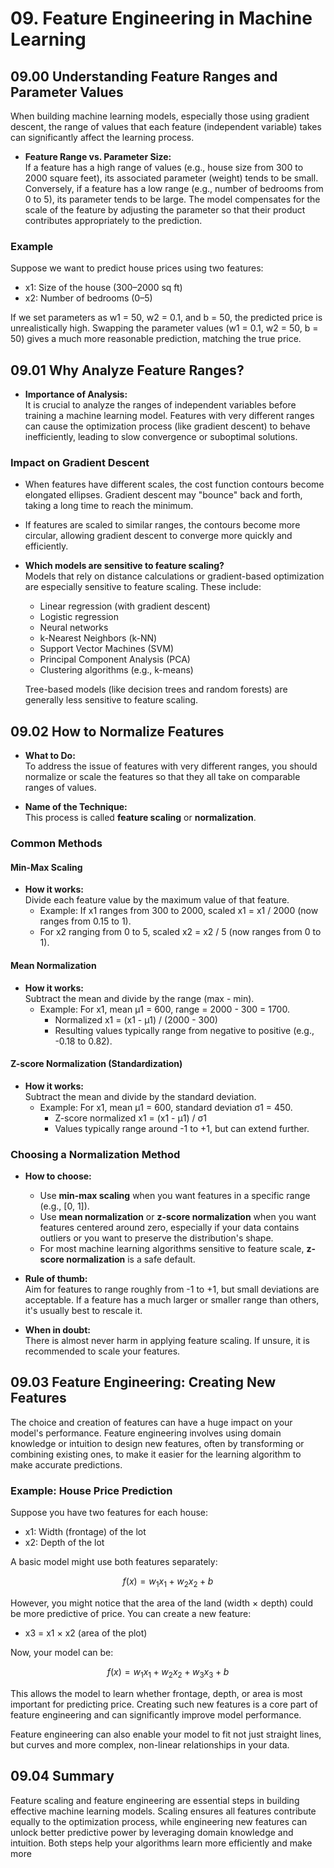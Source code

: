 # 09. Feature Engineering in Machine Learning

## 09.00 Understanding Feature Ranges and Parameter Values

When building machine learning models, especially those using gradient descent, the range of values that each feature (independent variable) takes can significantly affect the learning process.

- **Feature Range vs. Parameter Size:**  
  If a feature has a high range of values (e.g., house size from 300 to 2000 square feet), its associated parameter (weight) tends to be small. Conversely, if a feature has a low range (e.g., number of bedrooms from 0 to 5), its parameter tends to be large. The model compensates for the scale of the feature by adjusting the parameter so that their product contributes appropriately to the prediction.

### Example

Suppose we want to predict house prices using two features:

- x1: Size of the house (300–2000 sq ft)
- x2: Number of bedrooms (0–5)

If we set parameters as w1 = 50, w2 = 0.1, and b = 50, the predicted price is unrealistically high. Swapping the parameter values (w1 = 0.1, w2 = 50, b = 50) gives a much more reasonable prediction, matching the true price.

## 09.01 Why Analyze Feature Ranges?

- **Importance of Analysis:**  
  It is crucial to analyze the ranges of independent variables before training a machine learning model. Features with very different ranges can cause the optimization process (like gradient descent) to behave inefficiently, leading to slow convergence or suboptimal solutions.

### Impact on Gradient Descent

- When features have different scales, the cost function contours become elongated ellipses. Gradient descent may "bounce" back and forth, taking a long time to reach the minimum.
- If features are scaled to similar ranges, the contours become more circular, allowing gradient descent to converge more quickly and efficiently.

- **Which models are sensitive to feature scaling?**  
  Models that rely on distance calculations or gradient-based optimization are especially sensitive to feature scaling. These include:

  - Linear regression (with gradient descent)
  - Logistic regression
  - Neural networks
  - k-Nearest Neighbors (k-NN)
  - Support Vector Machines (SVM)
  - Principal Component Analysis (PCA)
  - Clustering algorithms (e.g., k-means)

  Tree-based models (like decision trees and random forests) are generally less sensitive to feature scaling.

## 09.02 How to Normalize Features

- **What to Do:**  
  To address the issue of features with very different ranges, you should normalize or scale the features so that they all take on comparable ranges of values.

- **Name of the Technique:**  
  This process is called **feature scaling** or **normalization**.

### Common Methods

#### Min-Max Scaling

- **How it works:**  
  Divide each feature value by the maximum value of that feature.
  - Example: If x1 ranges from 300 to 2000, scaled x1 = x1 / 2000 (now ranges from 0.15 to 1).
  - For x2 ranging from 0 to 5, scaled x2 = x2 / 5 (now ranges from 0 to 1).

#### Mean Normalization

- **How it works:**  
  Subtract the mean and divide by the range (max - min).
  - Example: For x1, mean μ1 = 600, range = 2000 - 300 = 1700.
    - Normalized x1 = (x1 - μ1) / (2000 - 300)
    - Resulting values typically range from negative to positive (e.g., -0.18 to 0.82).

#### Z-score Normalization (Standardization)

- **How it works:**  
  Subtract the mean and divide by the standard deviation.
  - Example: For x1, mean μ1 = 600, standard deviation σ1 = 450.
    - Z-score normalized x1 = (x1 - μ1) / σ1
    - Values typically range around -1 to +1, but can extend further.

### Choosing a Normalization Method

- **How to choose:**

  - Use **min-max scaling** when you want features in a specific range (e.g., [0, 1]).
  - Use **mean normalization** or **z-score normalization** when you want features centered around zero, especially if your data contains outliers or you want to preserve the distribution's shape.
  - For most machine learning algorithms sensitive to feature scale, **z-score normalization** is a safe default.

- **Rule of thumb:**  
  Aim for features to range roughly from -1 to +1, but small deviations are acceptable. If a feature has a much larger or smaller range than others, it's usually best to rescale it.

- **When in doubt:**  
  There is almost never harm in applying feature scaling. If unsure, it is recommended to scale your features.

## 09.03 Feature Engineering: Creating New Features

The choice and creation of features can have a huge impact on your model's performance. Feature engineering involves using domain knowledge or intuition to design new features, often by transforming or combining existing ones, to make it easier for the learning algorithm to make accurate predictions.

### Example: House Price Prediction

Suppose you have two features for each house:

- x1: Width (frontage) of the lot
- x2: Depth of the lot

A basic model might use both features separately:

$$
f(x) = w_1 x_1 + w_2 x_2 + b
$$

However, you might notice that the area of the land (width × depth) could be more predictive of price. You can create a new feature:

- x3 = x1 × x2 (area of the plot)

Now, your model can be:

$$
f(x) = w_1 x_1 + w_2 x_2 + w_3 x_3 + b
$$

This allows the model to learn whether frontage, depth, or area is most important for predicting price. Creating such new features is a core part of feature engineering and can significantly improve model performance.

Feature engineering can also enable your model to fit not just straight lines, but curves and more complex, non-linear relationships in your data.

## 09.04 Summary

Feature scaling and feature engineering are essential steps in building effective machine learning models. Scaling ensures all features contribute equally to the optimization process, while engineering new features can unlock better predictive power by leveraging domain knowledge and intuition. Both steps help your algorithms learn more efficiently and make more
